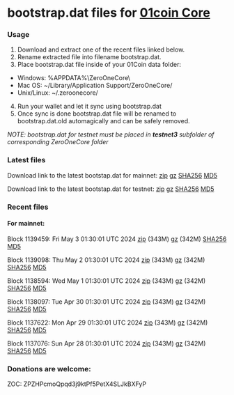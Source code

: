 # bootstrap.dat files for [01coin Core](https://01coin.io)

### Usage

1. Download and extract one of the recent files linked below.
2. Rename extracted file into filename bootstrap.dat.
3. Place bootstrap.dat file inside of your 01Coin data folder:
 - Windows: %APPDATA%\ZeroOneCore\
 - Mac OS: ~/Library/Application Support/ZeroOneCore/
 - Unix/Linux: ~/.zeroonecore/
4. Run your wallet and let it sync using bootstrap.dat
5. Once sync is done bootstrap.dat file will be renamed to bootstrap.dat.old automagically and can be safely removed.

_NOTE: bootstrap.dat for testnet must be placed in **testnet3** subfolder of corresponding ZeroOneCore folder_

### Latest files
Download link to the latest bootstap.dat for mainnet: [zip](https://files.01coin.io/mainnet/bootstrap.dat.zip) [gz](https://files.01coin.io/mainnet/bootstrap.dat.tar.gz) [SHA256](https://files.01coin.io/mainnet/sha256.txt) [MD5](https://files.01coin.io/mainnet/md5.txt)

Download link to the latest bootstap.dat for testnet: [zip](https://files.01coin.io/testnet/bootstrap.dat.zip) [gz](https://files.01coin.io/testnet/bootstrap.dat.tar.gz) [SHA256](https://files.01coin.io/testnet/sha256.txt) [MD5](https://files.01coin.io/testnet/md5.txt)

### Recent files

#### For mainnet:

Block 1139459: Fri May  3 01:30:01 UTC 2024 [zip](https://files.01coin.io/mainnet/2024-05-03/bootstrap.dat.zip) (343M) [gz](https://files.01coin.io/mainnet/2024-05-03/bootstrap.dat.tar.gz) (342M) [SHA256](https://files.01coin.io/mainnet/2024-05-03/sha256.txt) [MD5](https://files.01coin.io/mainnet/2024-05-03/md5.txt)

Block 1139098: Thu May  2 01:30:01 UTC 2024 [zip](https://files.01coin.io/mainnet/2024-05-02/bootstrap.dat.zip) (343M) [gz](https://files.01coin.io/mainnet/2024-05-02/bootstrap.dat.tar.gz) (342M) [SHA256](https://files.01coin.io/mainnet/2024-05-02/sha256.txt) [MD5](https://files.01coin.io/mainnet/2024-05-02/md5.txt)

Block 1138594: Wed May  1 01:30:01 UTC 2024 [zip](https://files.01coin.io/mainnet/2024-05-01/bootstrap.dat.zip) (343M) [gz](https://files.01coin.io/mainnet/2024-05-01/bootstrap.dat.tar.gz) (342M) [SHA256](https://files.01coin.io/mainnet/2024-05-01/sha256.txt) [MD5](https://files.01coin.io/mainnet/2024-05-01/md5.txt)

Block 1138097: Tue Apr 30 01:30:01 UTC 2024 [zip](https://files.01coin.io/mainnet/2024-04-30/bootstrap.dat.zip) (343M) [gz](https://files.01coin.io/mainnet/2024-04-30/bootstrap.dat.tar.gz) (342M) [SHA256](https://files.01coin.io/mainnet/2024-04-30/sha256.txt) [MD5](https://files.01coin.io/mainnet/2024-04-30/md5.txt)

Block 1137622: Mon Apr 29 01:30:01 UTC 2024 [zip](https://files.01coin.io/mainnet/2024-04-29/bootstrap.dat.zip) (343M) [gz](https://files.01coin.io/mainnet/2024-04-29/bootstrap.dat.tar.gz) (342M) [SHA256](https://files.01coin.io/mainnet/2024-04-29/sha256.txt) [MD5](https://files.01coin.io/mainnet/2024-04-29/md5.txt)

Block 1137076: Sun Apr 28 01:30:01 UTC 2024 [zip](https://files.01coin.io/mainnet/2024-04-28/bootstrap.dat.zip) (343M) [gz](https://files.01coin.io/mainnet/2024-04-28/bootstrap.dat.tar.gz) (342M) [SHA256](https://files.01coin.io/mainnet/2024-04-28/sha256.txt) [MD5](https://files.01coin.io/mainnet/2024-04-28/md5.txt)


### Donations are welcome:

ZOC: ZPZHPcmoQpqd3j9ktPf5PetX4SLJkBXFyP
